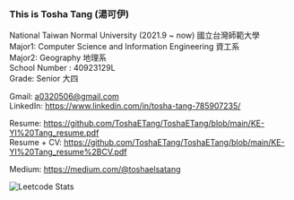 ### This is Tosha Tang (湯可伊)  


National Taiwan Normal University (2021.9 ~ now) 國立台灣師範大學  
Major1: Computer Science and Information Engineering 資工系  
Major2: Geography 地理系  
School Number : 40923129L  
Grade: Senior 大四  

Gmail: a0320506@gmail.com  
LinkedIn: https://www.linkedin.com/in/tosha-tang-785907235/  

Resume: https://github.com/ToshaETang/ToshaETang/blob/main/KE-YI%20Tang_resume.pdf  
Resume + CV: https://github.com/ToshaETang/ToshaETang/blob/main/KE-YI%20Tang_resume%2BCV.pdf  

Medium: https://medium.com/@toshaelsatang  

![Leetcode Stats](https://leetcard.jacoblin.cool/ToshaElsaTang)  




<!--
**ToshaETang/ToshaETang** is a ✨ _special_ ✨ repository because its `README.md` (this file) appears on your GitHub profile.

Here are some ideas to get you started:

- 🔭 I’m currently working on ...
- 🌱 I’m currently learning ...
- 👯 I’m looking to collaborate on ...
- 🤔 I’m looking for help with ...
- 💬 Ask me about ...
- 📫 How to reach me: ...
- 😄 Pronouns: ...
- ⚡ Fun fact: ...
-->
